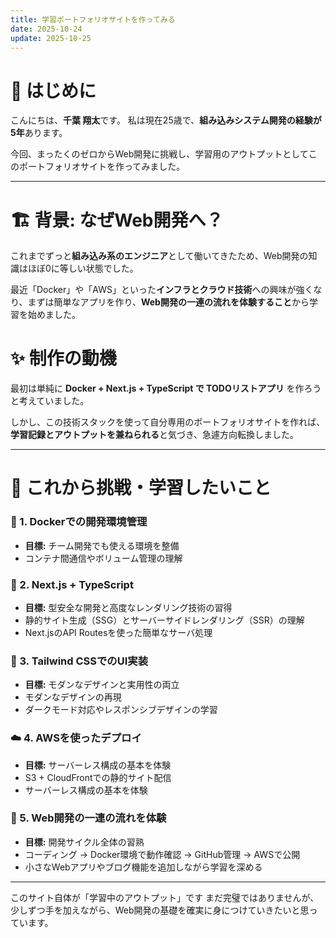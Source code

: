 ```yaml
---
title: 学習ポートフォリオサイトを作ってみる
date: 2025-10-24
update: 2025-10-25
---
```


# 🚀 はじめに

こんにちは、**千葉 翔太**です。
私は現在25歳で、**組み込みシステム開発の経験が5年**あります。

今回、まったくのゼロからWeb開発に挑戦し、学習用のアウトプットとしてこのポートフォリオサイトを作ってみました。

---

# 🏗️ 背景: なぜWeb開発へ？

これまでずっと**組み込み系のエンジニア**として働いてきたため、Web開発の知識はほぼ0に等しい状態でした。

最近「Docker」や「AWS」といった**インフラとクラウド技術**への興味が強くなり、まずは簡単なアプリを作り、**Web開発の一連の流れを体験すること**から学習を始めました。

# ✨ 制作の動機

最初は単純に **Docker + Next.js + TypeScript で TODOリストアプリ** を作ろうと考えていました。

しかし、この技術スタックを使って自分専用のポートフォリオサイトを作れば、**学習記録とアウトプットを兼ねられる**と気づき、急遽方向転換しました。

---

# 🎯 これから挑戦・学習したいこと


### 🐳 1. Dockerでの開発環境管理
- **目標:** チーム開発でも使える環境を整備
- コンテナ間通信やボリューム管理の理解

### 🧠 2. Next.js + TypeScript
- **目標:** 型安全な開発と高度なレンダリング技術の習得
- 静的サイト生成（SSG）とサーバーサイドレンダリング（SSR）の理解
- Next.jsのAPI Routesを使った簡単なサーバ処理


### 🎨 3. Tailwind CSSでのUI実装
- **目標:** モダンなデザインと実用性の両立
- モダンなデザインの再現
- ダークモード対応やレスポンシブデザインの学習


### ☁️ 4. AWSを使ったデプロイ
- **目標:** サーバーレス構成の基本を体験
- S3 + CloudFrontでの静的サイト配信
- サーバーレス構成の基本を体験

### 🔄 5. Web開発の一連の流れを体験
- **目標:** 開発サイクル全体の習熟
- コーディング → Docker環境で動作確認 → GitHub管理 → AWSで公開
- 小さなWebアプリやブログ機能を追加しながら学習を深める

---

このサイト自体が「学習中のアウトプット」です
まだ完璧ではありませんが、少しずつ手を加えながら、Web開発の基礎を確実に身につけていきたいと思っています。
